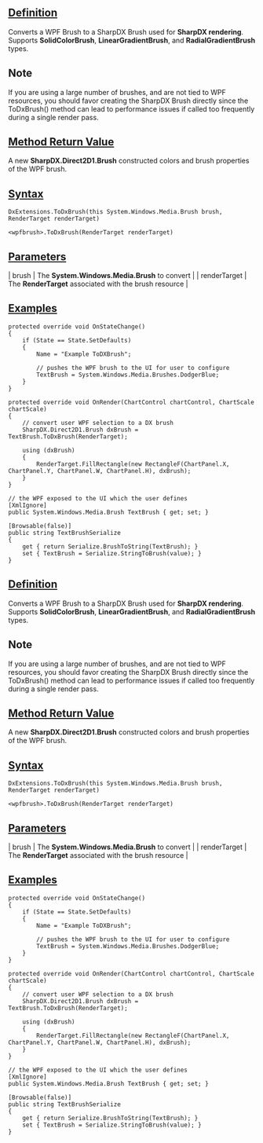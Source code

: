 ## [Definition](https://developer.ninjatrader.com/docs/desktop/todxbrush\#definition)

Converts a WPF Brush to a SharpDX Brush used for **SharpDX rendering**. Supports **SolidColorBrush**, **LinearGradientBrush**, and **RadialGradientBrush** types.

## Note

If you are using a large number of brushes, and are not tied to WPF resources, you should favor creating the SharpDX Brush directly since the ToDxBrush() method can lead to performance issues if called too frequently during a single render pass.

## [Method Return Value](https://developer.ninjatrader.com/docs/desktop/todxbrush\#method-return-value)

A new **SharpDX.Direct2D1.Brush** constructed colors and brush properties of the WPF brush.

## [Syntax](https://developer.ninjatrader.com/docs/desktop/todxbrush\#syntax)

`DxExtensions.ToDxBrush(this System.Windows.Media.Brush brush, RenderTarget renderTarget)`

`<wpfbrush>.ToDxBrush(RenderTarget renderTarget)`

## [Parameters](https://developer.ninjatrader.com/docs/desktop/todxbrush\#parameters)

| brush | The **System.Windows.Media.Brush** to convert |
| renderTarget | The **RenderTarget** associated with the brush resource |

## [Examples](https://developer.ninjatrader.com/docs/desktop/todxbrush\#examples)

```jsx-150469391 csharp
protected override void OnStateChange()
{
    if (State == State.SetDefaults)
    {
        Name = "Example ToDXBrush";

        // pushes the WPF brush to the UI for user to configure
        TextBrush = System.Windows.Media.Brushes.DodgerBlue;
    }
}

protected override void OnRender(ChartControl chartControl, ChartScale chartScale)
{
    // convert user WPF selection to a DX brush
    SharpDX.Direct2D1.Brush dxBrush = TextBrush.ToDxBrush(RenderTarget);

    using (dxBrush)
    {
        RenderTarget.FillRectangle(new RectangleF(ChartPanel.X, ChartPanel.Y, ChartPanel.W, ChartPanel.H), dxBrush);
    }
}

// the WPF exposed to the UI which the user defines
[XmlIgnore]
public System.Windows.Media.Brush TextBrush { get; set; }

[Browsable(false)]
public string TextBrushSerialize
{
    get { return Serialize.BrushToString(TextBrush); }
    set { TextBrush = Serialize.StringToBrush(value); }
}

```

## [Definition](https://developer.ninjatrader.com/docs/desktop/todxbrush\#definition)

Converts a WPF Brush to a SharpDX Brush used for **SharpDX rendering**. Supports **SolidColorBrush**, **LinearGradientBrush**, and **RadialGradientBrush** types.

## Note

If you are using a large number of brushes, and are not tied to WPF resources, you should favor creating the SharpDX Brush directly since the ToDxBrush() method can lead to performance issues if called too frequently during a single render pass.

## [Method Return Value](https://developer.ninjatrader.com/docs/desktop/todxbrush\#method-return-value)

A new **SharpDX.Direct2D1.Brush** constructed colors and brush properties of the WPF brush.

## [Syntax](https://developer.ninjatrader.com/docs/desktop/todxbrush\#syntax)

`DxExtensions.ToDxBrush(this System.Windows.Media.Brush brush, RenderTarget renderTarget)`

`<wpfbrush>.ToDxBrush(RenderTarget renderTarget)`

## [Parameters](https://developer.ninjatrader.com/docs/desktop/todxbrush\#parameters)

| brush | The **System.Windows.Media.Brush** to convert |
| renderTarget | The **RenderTarget** associated with the brush resource |

## [Examples](https://developer.ninjatrader.com/docs/desktop/todxbrush\#examples)

```jsx-150469391 csharp
protected override void OnStateChange()
{
    if (State == State.SetDefaults)
    {
        Name = "Example ToDXBrush";

        // pushes the WPF brush to the UI for user to configure
        TextBrush = System.Windows.Media.Brushes.DodgerBlue;
    }
}

protected override void OnRender(ChartControl chartControl, ChartScale chartScale)
{
    // convert user WPF selection to a DX brush
    SharpDX.Direct2D1.Brush dxBrush = TextBrush.ToDxBrush(RenderTarget);

    using (dxBrush)
    {
        RenderTarget.FillRectangle(new RectangleF(ChartPanel.X, ChartPanel.Y, ChartPanel.W, ChartPanel.H), dxBrush);
    }
}

// the WPF exposed to the UI which the user defines
[XmlIgnore]
public System.Windows.Media.Brush TextBrush { get; set; }

[Browsable(false)]
public string TextBrushSerialize
{
    get { return Serialize.BrushToString(TextBrush); }
    set { TextBrush = Serialize.StringToBrush(value); }
}

```
